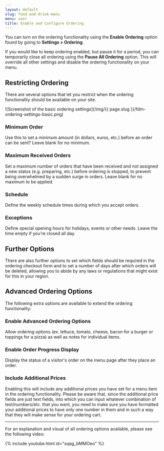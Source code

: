 ```yaml
---
layout: default
slug: food-and-drink-menu
menu: user
title: Enable and Configure Ordering
---
```

You can turn on the ordering functionality using the **Enable Ordering** option found by going to **Settings > Ordering**.

If you would like to keep ordering enabled, but pause it for a period, you can temporarily close all ordering using the **Pause All Ordering** option. This will override all other settings and disable the ordering functionality on your menu. 

## Restricting Ordering

There are several options that let you restrict when the ordering functionality should be available on your site. 

![Screenshot of the basic ordering settings](/img/{{ page.slug }}/fdm-ordering-settings-basic.png)

### Minimum Order

Use this to set a minimum amount (in dollars, euros, etc.) before an order can be sent? Leave blank for no minimum.

### Maximum Received Orders

Set a maximum number of orders that have been received and not assigned a new status (e.g. preparing, etc.) before ordering is stopped, to prevent being overwhelmed by a sudden surge in orders. Leave blank for no maximum to be applied.

### Schedule

Define the weekly schedule times during which you accept orders.

### Exceptions

Define special opening hours for holidays, events or other needs. Leave the time empty if you're closed all day.

## Further Options

There are also further options to set which fields should be required in the ordering checkout form and to set a number of days after which orders will be deleted, allowing you to abide by any laws or regulations that might exist for this in your region.

## Advanced Ordering Options

The following extra options are available to extend the ordering functionality:

### Enable Advanced Ordering Options

Allow ordering options (ex. lettuce, tomato, cheese, bacon for a burger or toppings for a pizza) as well as notes for individual items.

### Enable Order Progress Display

Display the status of a visitor's order on the menu page after they place an order. 

### Include Additional Prices

Enabling this will include any additional prices you have set for a menu item in the ordering functionality. Please be aware that, since the additional price fields are just text fields, into which you can input whatever combination of text/numbers/etc. that you want, you need to make sure you have formatted your additional prices to have only one number in them and in such a way that they will make sense for your ordering cart.

---

For an explanation and visual of all ordering options available, please see the following video:
 
{% include youtube.html id="sqag_bMMOeo" %}